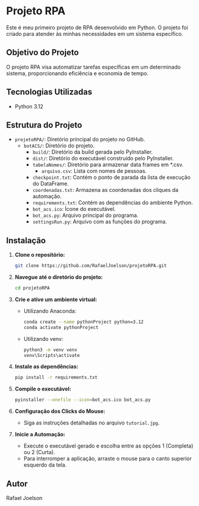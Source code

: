 # Projeto RPA

Este é meu primeiro projeto de RPA desenvolvido em Python. O projeto foi criado para atender às minhas necessidades em um sistema específico.

## Objetivo do Projeto

O projeto RPA visa automatizar tarefas específicas em um determinado sistema, proporcionando eficiência e economia de tempo.

## Tecnologias Utilizadas

- Python 3.12

## Estrutura do Projeto

- `projetoRPA/`: Diretório principal do projeto no GitHub.
    - `botACS/`: Diretório do projeto.
        - `build/`: Diretório da build gerada pelo PyInstaller.
        - `dist/`: Diretório do executável construído pelo PyInstaller.
        - `tabelaNomes/`: Diretório para armazenar data frames em *.csv.
            - `arquivo.csv`: Lista com nomes de pessoas.
        - `checkpoint.txt`: Contém o ponto de parada da lista de execução do DataFrame.
        - `coordenadas.txt`: Armazena as coordenadas dos cliques da automação.
        - `requirements.txt`: Contém as dependências do ambiente Python.
        - `bot_acs.ico`: Ícone do executável.
        - `bot_acs.py`: Arquivo principal do programa.
        - `settingsRun.py`: Arquivo com as funções do programa.

## Instalação

1. **Clone o repositório:**
    ```bash
    git clone https://github.com/RafaelJoelson/projetoRPA.git
    ```

2. **Navegue até o diretório do projeto:**
    ```bash
    cd projetoRPA
    ```

3. **Crie e ative um ambiente virtual:**
   - Utilizando Anaconda:
     ```bash
     conda create --name pythonProject python=3.12
     conda activate pythonProject
     ```
   - Utilizando venv:
     ```bash
     python3 -m venv venv
     venv\Scripts\activate
     ```

4. **Instale as dependências:**
    ```bash
    pip install -r requirements.txt
    ```

5. **Compile o executável:**
    ```bash
    pyinstaller --onefile --icon=bot_acs.ico bot_acs.py
    ```

6. **Configuração dos Clicks do Mouse:**
    - Siga as instruções detalhadas no arquivo `tutorial.jpg`.

7. **Inicie a Automação:**
    - Execute o executável gerado e escolha entre as opções 1 (Completa) ou 2 (Curta).
    - Para interromper a aplicação, arraste o mouse para o canto superior esquerdo da tela.

## Autor

Rafael Joelson
